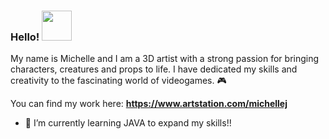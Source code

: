 ### Hello! <img src="https://github.com/MichelleJaner/MichelleJaner/assets/56514863/812fe4ea-5577-4e5d-8c05-edf799403517" width="48">


My name is Michelle and I am a 3D artist with a strong passion for bringing characters, creatures and props to life.
I have dedicated my skills and creativity to the fascinating world of videogames. 🎮

You can find my work here: **https://www.artstation.com/michellej**

- 🌙 I’m currently learning JAVA to expand my skills!!
